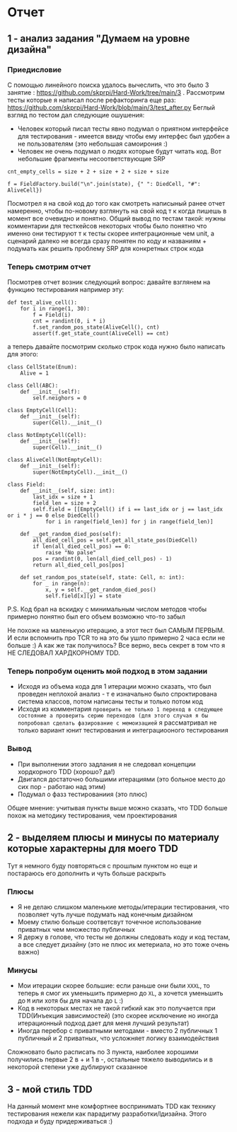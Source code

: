 # Отчет

## 1 - анализ задания "Думаем на уровне дизайна"

### Приедисловие

С помощью линейного поиска удалось вычеслить, что это было 3 занятие : https://github.com/skprpi/Hard-Work/tree/main/3 . Рассмотрим тесты которые я написал после рефакторинга еще раз: https://github.com/skprpi/Hard-Work/blob/main/3/test_after.py
Беглый взгляд по тестом дал следующие ошушения:
* Человек который писал тесты явно подумал о приятном интерфейсе для тестирования - имеется ввиду чтобы ему интерфес был удобен а не пользователям (это небольшая самоирония :)
* Человек не очень подумал о людях которые будут читать код. Вот небольшие фрагменты несоответствующие SRP
```
cnt_empty_cells = size + 2 + size + 2 + size + size

f = FieldFactory.build("\n".join(state), {" ": DiedCell, "#": AliveCell})
```

Посмотрел я на свой код до того как смотреть написыный ранее отчет намеренно, чтобы по-новому взглянуть на свой код т к когда пишешь в момент все очевидно и понятно. Общий вывод по тестам такой: нужны комментарии для тесткейсов некоторых чтобы было понятно что именно они тестируют т к тесты скорее интеграционные чем unit, а сценарий далеко не всегда сразу понятен по коду и названиям + подумать как решить проблему SRP для конкретных строк кода

### Теперь смотрим отчет

Посмотрев отчет возник следующий вопрос: давайте взглянем на функцию тестирования например эту:

```
def test_alive_cell():
    for i in range(1, 30):
        f = Field(i)
        cnt = randint(0, i * i)
        f.set_random_pos_state(AliveCell(), cnt)
        assert(f.get_state_count(AliveCell) == cnt)
```

а теперь давайте посмотрим сколько строк кода нужно было написать для этого:

```
class CellState(Enum):
    Alive = 1

class Cell(ABC):
    def __init__(self):
        self.neighors = 0

class EmptyCell(Cell):
    def __init__(self):
        super(Cell).__init__()

class NotEmptyCell(Cell):
    def __init__(self):
        super(Cell).__init__()

class AliveCell(NotEmptyCell):
    def __init__(self):
        super(NotEmptyCell).__init__()

class Field:
    def __init__(self, size: int):
        last_idx = size + 1
        field_len = size + 2
        self.field = [[EmptyCell() if i == last_idx or j == last_idx or i * j == 0 else DiedCell()
            for i in range(field_len)] for j in range(field_len)]

    def __get_random_died_pos(self):
        all_died_cell_pos = self.get_all_state_pos(DiedCell)
        if len(all_died_cell_pos) == 0:
            raise "No palse"
        pos = randint(0, len(all_died_cell_pos) - 1)
        return all_died_cell_pos[pos]

    def set_random_pos_state(self, state: Cell, n: int):
        for _ in range(n):
            x, y = self.__get_random_died_pos()
            self.field[x][y] = state
```

P.S. Код брал на вскидку с минимальным числом методов чтобы примерно понятно был его объем возможно что-то забыл

Не похоже на маленькую итерацию, а этот тест был САМЫМ ПЕРВЫМ. И если вспомнить про TCR то на это бы ушло примерно 2 часа если не больше :) А как же так получилось? Все верно, весь секрет в том что я НЕ СЛЕДОВАЛ ХАРДКОРНОМУ TDD.

### Теперь попробум оценить мой подход в этом задании

* Исходя из объема кода для 1 итерации можно сказать, что был проведен неплохой анализ - т е изначально было спроктирована система классов, потом написаны тесты и только потом код
* Исходя из комментария `проверить не только 1 переход в следующее состояние а проверить серию переходов (для этого случая я бы попробовал сделать фазирование с мемоизацией` я рассматривал не только вариант юнит тестирования и интеграциооного тестирования

### Вывод

* При выполнении этого задлания я не следовал концепции хордкорного TDD (хорошо? да!)
* Двигался достаточно большими итерациями (это больное место до сих пор - работаю над этим)
* Подумал о фазз тестированиия (это плюс)

Общее мнение: учитывая пункты выше можно сказать, что TDD больше похож на методику тестирования, чем проектирования

## 2 - выделяем плюсы и минусы по материалу которые характерны для моего TDD

Тут я немного буду повторяться с прошлым пунктом но еще и постараюсь его дополнить и чуть больше раскрыть

### Плюсы

* Я не делаю слишком маленькие методы/итерации тестирования, что позволяет чуть лучше подумать над конечным дизайном
* Моему стилю больше соответсвут точечное использование приватных чем множество публичных
* Я держу в голове, что тесты не должны следовать коду и код тестам, а все следует дизайну (это не плюс их метериала, но это тоже очень важно)

### Минусы

* Мои итерации скорее большие: если раньше они были `XXXL`, то теперь я смог их уменьшить примерно до `XL`, а хочется уменьшить до `M` или хотя бы для начала до `L` :)
* Код в некоторых местах не такой гибкий как это получается при TDD(Инъекция зависимостей) (это скорее исключение но иногда итерационный подход дает для меня лучший результат)
* Иногда перебор с приватными методами - вместо 2 публичных 1 публичный и 2 приватных, что усложняет логику взаимодействия

Сложновато было расписать по 3 пункта, наиболее хорошими получились первые 2 в + и 1 в -, остальные тяжело выводились и в некоторой степени уже дублируют сказанное

## 3 - мой стиль TDD

На данный момент мне комфортнее воспринимать TDD как технику тестирования нежели как парадигму разработки/lдизайна. Этого подхода и буду придерживаться :)

